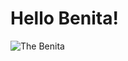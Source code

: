 # Hello Benita!
![The Benita](https://static.wikia.nocookie.net/awkward_puppets/images/d/de/Benita.jpg)
